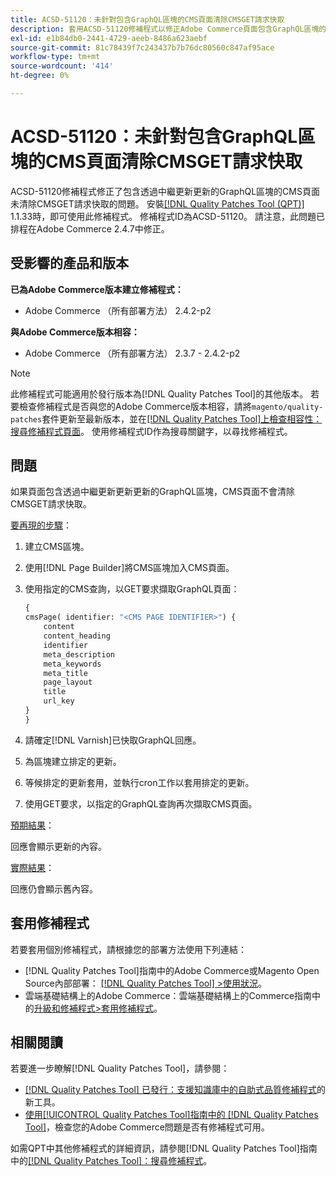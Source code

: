 ```yaml
---
title: ACSD-51120：未針對包含GraphQL區塊的CMS頁面清除CMSGET請求快取
description: 套用ACSD-51120修補程式以修正Adobe Commerce頁面包含GraphQL區塊的CMSGET請求快取未清除的CMS問題。
exl-id: e1b84db0-2441-4729-aeeb-8486a623aebf
source-git-commit: 81c78439f7c243437b7b76dc80560c847af95ace
workflow-type: tm+mt
source-wordcount: '414'
ht-degree: 0%

---
```


# ACSD-51120：未針對包含GraphQL區塊的CMS頁面清除CMSGET請求快取

ACSD-51120修補程式修正了包含透過中繼更新更新的GraphQL區塊的CMS頁面未清除CMSGET請求快取的問題。 安裝[[!DNL Quality Patches Tool (QPT)]](https://experienceleague.adobe.com/zh-hant/docs/commerce-knowledge-base/kb/announcements/commerce-announcements/magento-quality-patches-released-new-tool-to-self-serve-quality-patches) 1.1.33時，即可使用此修補程式。 修補程式ID為ACSD-51120。 請注意，此問題已排程在Adobe Commerce 2.4.7中修正。

## 受影響的產品和版本

**已為Adobe Commerce版本建立修補程式：**

* Adobe Commerce （所有部署方法） 2.4.2-p2

**與Adobe Commerce版本相容：**

* Adobe Commerce （所有部署方法） 2.3.7 - 2.4.2-p2

>[!NOTE]
>
>此修補程式可能適用於發行版本為[!DNL Quality Patches Tool]的其他版本。 若要檢查修補程式是否與您的Adobe Commerce版本相容，請將`magento/quality-patches`套件更新至最新版本，並在[[!DNL Quality Patches Tool]上檢查相容性：搜尋修補程式頁面](https://experienceleague.adobe.com/tools/commerce-quality-patches/index.html?lang=zh-Hant)。 使用修補程式ID作為搜尋關鍵字，以尋找修補程式。

## 問題

如果頁面包含透過中繼更新更新更新的GraphQL區塊，CMS頁面不會清除CMSGET請求快取。

<u>要再現的步驟</u>：

1. 建立CMS區塊。
1. 使用[!DNL Page Builder]將CMS區塊加入CMS頁面。
1. 使用指定的CMS查詢，以GET要求擷取GraphQL頁面：

   ```GraphQL
   {
   cmsPage( identifier: "<CMS PAGE IDENTIFIER>") {
       content
       content_heading
       identifier
       meta_description
       meta_keywords
       meta_title
       page_layout
       title
       url_key
   }
   }
   ```

1. 請確定[!DNL Varnish]已快取GraphQL回應。
1. 為區塊建立排定的更新。
1. 等候排定的更新套用，並執行cron工作以套用排定的更新。
1. 使用GET要求，以指定的GraphQL查詢再次擷取CMS頁面。

<u>預期結果</u>：

回應會顯示更新的內容。

<u>實際結果</u>：

回應仍會顯示舊內容。

## 套用修補程式

若要套用個別修補程式，請根據您的部署方法使用下列連結：

* [!DNL Quality Patches Tool]指南中的Adobe Commerce或Magento Open Source內部部署： [[!DNL Quality Patches Tool] >使用狀況](/help/tools/quality-patches-tool/usage.md)。
* 雲端基礎結構上的Adobe Commerce：雲端基礎結構上的Commerce指南中的[升級和修補程式>套用修補程式](https://experienceleague.adobe.com/docs/commerce-cloud-service/user-guide/develop/upgrade/apply-patches.html?lang=zh-Hant)。


## 相關閱讀

若要進一步瞭解[!DNL Quality Patches Tool]，請參閱：

* [[!DNL Quality Patches Tool] 已發行：支援知識庫中的自助式品質修補程式](https://experienceleague.adobe.com/zh-hant/docs/commerce-knowledge-base/kb/announcements/commerce-announcements/magento-quality-patches-released-new-tool-to-self-serve-quality-patches)的新工具。
* [使用[!UICONTROL Quality Patches Tool]指南中的 [!DNL Quality Patches Tool]](/help/tools/quality-patches-tool/patches-available-in-qpt/check-patch-for-magento-issue-with-magento-quality-patches.md)，檢查您的Adobe Commerce問題是否有修補程式可用。


如需QPT中其他修補程式的詳細資訊，請參閱[!DNL Quality Patches Tool]指南中的[[!DNL Quality Patches Tool]：搜尋修補程式](https://experienceleague.adobe.com/tools/commerce-quality-patches/index.html?lang=zh-Hant)。

